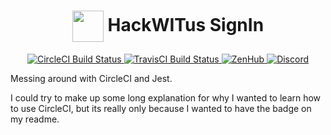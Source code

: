<div align="center">
    <h1 align="center"><img align="center" src="https://uptonm-backend-server.herokuapp.com/static/media/leologo-web.78c36330.png" height="50vh">
    HackWITus SignIn</h1>
</div>

<p align="center">
    <a href="https://circleci.com/gh/uptonm/ci-testing">
      <img src="https://circleci.com/gh/uptonm/ci-testing.svg?style=shield" alt="CircleCI Build Status">
    </a>
    <a href="https://travis-ci.org/uptonm/HackWITusSignIn">
      <img src="https://travis-ci.org/uptonm/HackWITusSignIn.svg?branch=master" alt="TravisCI Build Status">
    </a>
    <a href="www.zenhub.com">
      <img src="https://img.shields.io/badge/Shipping_faster_with-ZenHub-5e60ba.svg?style=svg" alt="ZenHub">
    </a>
    <a href="https://discord.gg/6uKC74C">
      <img src="https://img.shields.io/discord/384804254927421448.svg" alt="Discord">
    </a>
</p>

Messing around with CircleCI and Jest.

I could try to make up some long explanation for why I wanted to learn how to use CircleCI, but its really only because I wanted to have the badge on my readme.
